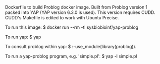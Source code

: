 Dockerfile to build Problog docker image.
Built from Problog version 1 packed into YAP (YAP version 6.3.0 is used).
This version requires CUDD. CUDD's Makefile is edited to work with Ubuntu Precise.

To run this image:
$ docker run --rm -ti sysbiobioinf/yap-problog

To run yap:
$ yap

To consult problog within yap:
$ :-use_module(library(problog)).

To run a yap-problog program, e.g. 'simple.pl':
$ yap -l simple.pl
